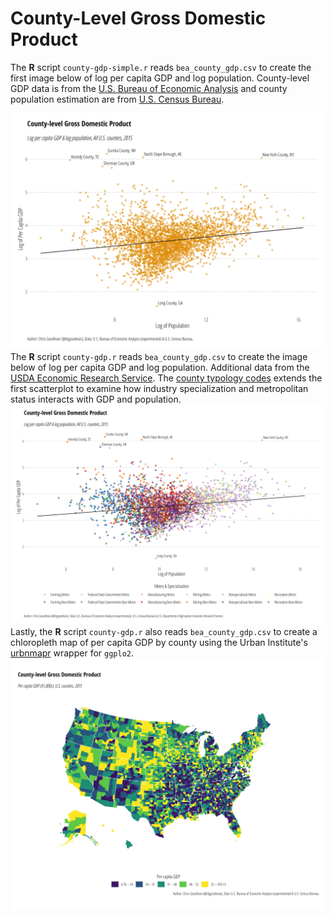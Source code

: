 # County-Level Gross Domestic Product
The **R** script `county-gdp-simple.r` reads `bea_county_gdp.csv` to create the first image below of log per capita GDP and log population. County-level GDP data is from the [U.S. Bureau of Economic Analysis](https://www.bea.gov/data/gdp/gdp-county) and county population estimation are from [U.S. Census Bureau](https://www.census.gov/programs-surveys/popest.html).

![County-level GDP & Population](gdp-2015.png)
The **R** script `county-gdp.r` reads `bea_county_gdp.csv` to create the image below of log per capita GDP and log population. Additional data from the
[USDA Economic Research Service](https://www.ers.usda.gov/). The [county typology codes](https://www.ers.usda.gov/data-products/county-typology-codes/) extends the first scatterplot to examine how industry specialization and metropolitan status interacts with GDP and population.
![County-level GDP & Population, Grouped by Metro Status & Industry Specialization](gdp-2015-grouped.png)
Lastly, the **R** script `county-gdp.r` also reads `bea_county_gdp.csv` to create a chloropleth map of per capita GDP by county using the Urban Institute's
[urbnmapr](https://github.com/UrbanInstitute/urbnmapr) wrapper for `ggplo2`.
![County-level GDP, mapped](county-gdp-15.png)
